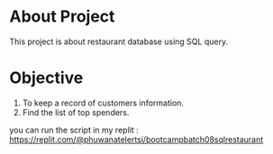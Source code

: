 # About Project
This project is about restaurant database using SQL query.

# Objective
1. To keep a record of customers information.
2. Find the list of top spenders. 

you can run the script in my replit : https://replit.com/@phuwanatelertsi/bootcampbatch08sqlrestaurant
